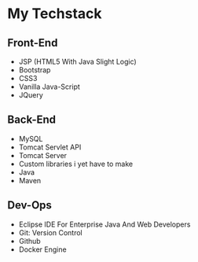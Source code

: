 # My Techstack

## Front-End
- JSP (HTML5 With Java Slight Logic)
- Bootstrap
- CSS3
- Vanilla Java-Script
- JQuery

## Back-End
- MySQL
- Tomcat Servlet API
- Tomcat Server
- Custom libraries i yet have to make
- Java
- Maven

## Dev-Ops
- Eclipse IDE For Enterprise Java And Web Developers
- Git: Version Control
- Github
- Docker Engine